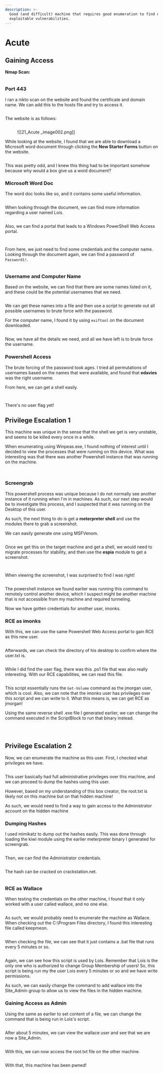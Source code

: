 ```yaml
---
description: >-
  Good (and difficult) machine that requires good enumeration to find easily
  exploitable vulnerabilities.
---
```


# Acute

## Gaining Access

**Nmap Scan:**

<figure><img src="../../../.gitbook/assets/image (192) (1).png" alt=""><figcaption></figcaption></figure>

### Port 443

I ran a nikto scan on the website and found the certificate and domain name. We can add this to the hosts file and try to access it.

<figure><img src="../../../.gitbook/assets/image (239).png" alt=""><figcaption></figcaption></figure>

The website is as follows:

<figure><img src="../../../.gitbook/assets/image (147) (1).png" alt=""><figcaption><p>![[21_Acute _image002.png]]</p></figcaption></figure>

While looking at the website, I found that we are able to download a Microsoft word document through clicking the **New Starter Forms** button on the website.

<figure><img src="../../../.gitbook/assets/image (174) (1).png" alt=""><figcaption></figcaption></figure>

This was pretty odd, and I knew this thing had to be important somehow because why would a box give us a word document?

### Microsoft Word Doc

&#x20;The word doc looks like so, and it contains some useful information.

<figure><img src="../../../.gitbook/assets/image (224) (1).png" alt=""><figcaption></figcaption></figure>

When looking through the document, we can find more information regarding a user named Lois.

<figure><img src="../../../.gitbook/assets/image (160) (1).png" alt=""><figcaption></figcaption></figure>

Also, we can find a portal that leads to a Windows PowerShell Web Access portal.

<figure><img src="../../../.gitbook/assets/image (202) (1).png" alt=""><figcaption></figcaption></figure>

<figure><img src="../../../.gitbook/assets/image (155) (1).png" alt=""><figcaption></figcaption></figure>

From here, we just need to find some credentials and the computer name. Looking through the document again, we can find a password of `Password1!`.

<figure><img src="../../../.gitbook/assets/image (201) (1) (1).png" alt=""><figcaption></figcaption></figure>

### Username and Computer Name

Based on the website, we can find that there are some names listed on it, and these could be the potential usernames that we need.

<figure><img src="../../../.gitbook/assets/image (236) (1).png" alt=""><figcaption></figcaption></figure>

We can get these names into a file and then use a script to generate out all possible usernames to brute force with the password.

For the computer name, I found it by using `exiftool` on the document downloaded.

<figure><img src="../../../.gitbook/assets/image (164) (1).png" alt=""><figcaption></figcaption></figure>

Now, we have all the details we need, and all we have left is to brute force the username.

### Powershell Access

The brute forcing of the password took ages. I tried all permutations of usernames based on the names that were available, and found that **edavies** was the right username.

From here, we can get a shell easily.

<figure><img src="../../../.gitbook/assets/image (242).png" alt=""><figcaption></figcaption></figure>

<figure><img src="../../../.gitbook/assets/image (205) (1).png" alt=""><figcaption></figcaption></figure>

There's no user flag yet!

## Privilege Escalation 1

This machine was unique in the sense that the shell we get is very unstable, and seems to be killed every once in a while.

When enumerating using Winpeas.exe, I found nothing of interest until I decided to view the processes that were running on this device. What was interesting was that there was another Powershell instance that was running on the machine.

<figure><img src="../../../.gitbook/assets/image (167) (1).png" alt=""><figcaption></figcaption></figure>

<figure><img src="../../../.gitbook/assets/image (151) (1).png" alt=""><figcaption></figcaption></figure>

### Screengrab

This powershell process was unique because I do not normally see another instance of it running when I'm in machines. As such, our next step would be to investigate this process, and I suspected that it was running on the Desktop of this user.

As such, the next thing to do is get a **meterpreter shell** and use the modules there to grab a screenshot.

We can easily generate one using MSFVenom.

<figure><img src="../../../.gitbook/assets/image (241) (1).png" alt=""><figcaption></figcaption></figure>

Once we get this on the target machine and get a shell, we would need to migrate processes for stability, and then use the **espia** module to get a screenshot.

<figure><img src="../../../.gitbook/assets/image (37) (1) (1) (1).png" alt=""><figcaption></figcaption></figure>

<figure><img src="../../../.gitbook/assets/image (33) (1) (1).png" alt=""><figcaption></figcaption></figure>

When viewing the screenshot, I was surprised to find I was right!

<figure><img src="../../../.gitbook/assets/image (272).png" alt=""><figcaption></figcaption></figure>

The powershell instance we found earlier was running this command to remotely control another device, which I suspect might be another machine that is not accessible from my machine and required tunneling.

Now we have gotten credentials for another user, imonks.

### RCE as imonks

With this, we can use the same Powershell Web Access portal to gain RCE as this new user.

<figure><img src="../../../.gitbook/assets/image (173) (1).png" alt=""><figcaption></figcaption></figure>

Afterwards, we can check the directory of his desktop to confirm where the user.txt is.

<figure><img src="../../../.gitbook/assets/image (199) (1).png" alt=""><figcaption></figcaption></figure>

While I did find the user flag, there was this .ps1 file that was also really interesting. With our RCE capabilities, we can read this file.

<figure><img src="../../../.gitbook/assets/image (159) (1) (1).png" alt=""><figcaption></figcaption></figure>

This script essentially runs the `Get-Volume` command as the jmorgan user, which is cool. Also, we can note that the imonks user has privileges over this script and we can write to it. What this means is, we can get RCE as jmorgan!

Using the same reverse shell .exe file I generated earlier, we can change the command executed in the ScriptBlock to run that binary instead.

<figure><img src="../../../.gitbook/assets/image (161) (1).png" alt=""><figcaption></figcaption></figure>

<figure><img src="../../../.gitbook/assets/image (204) (1) (1).png" alt=""><figcaption></figcaption></figure>

<figure><img src="../../../.gitbook/assets/image (166) (1) (1).png" alt=""><figcaption></figcaption></figure>

## Privilege Escalation 2

Now, we can enumerate the machine as this user. First, I checked what privileges we have.

<figure><img src="../../../.gitbook/assets/image (213) (1).png" alt=""><figcaption></figcaption></figure>

This user basically had full administrative privileges over this machine, and we can proceed to dump the hashes using this user.

However, based on my understanding of this box creator, the root.txt is likely not on this machine but on that hidden machine!

As such, we would need to find a way to gain access to the Administrator account on the hidden machine

### Dumping Hashes

I used mimikatz to dump out the hashes easily. This was done through loading the kiwi module using the earlier meterpreter binary I generated for screengrab.

<figure><img src="../../../.gitbook/assets/image (246) (1).png" alt=""><figcaption></figcaption></figure>

Then, we can find the Administrator credentials.

<figure><img src="../../../.gitbook/assets/image (195) (1).png" alt=""><figcaption></figcaption></figure>

The hash can be cracked on crackstation.net.

<figure><img src="../../../.gitbook/assets/image (216) (1).png" alt=""><figcaption></figcaption></figure>

### RCE as Wallace

When testing the credentials on the other machine, I found that it only worked with a user called wallace, and no one else.

<figure><img src="../../../.gitbook/assets/image (233) (1) (1).png" alt=""><figcaption></figcaption></figure>

As such, we would probably need to enumerate the machine as Wallace. When checking out the C:\Program Files directory, I found this interesting file called keepmeon.

<figure><img src="../../../.gitbook/assets/image (165) (1).png" alt=""><figcaption></figcaption></figure>

When checking the file, we can see that it just contains a .bat file that runs every 5 minutes or so.

<figure><img src="../../../.gitbook/assets/image (209) (1).png" alt=""><figcaption></figcaption></figure>

Again, we can see how this script is used by Lois. Remember that Lois is the only one who is authorized to change Group Membership of users! So, this script is being run my the user Lois every 5 minutes or so and we have write permissions.

As such, we can easily change the command to add wallace into the Site\_Admin group to allow us to view the files in the hidden machine.

### Gaining Access as Admin

Using the same as earlier to set content of a file, we can change the command that is being run in Lois's script.

<figure><img src="../../../.gitbook/assets/image (219) (1).png" alt=""><figcaption></figcaption></figure>

After about 5 minutes, we can view the wallace user and see that we are now a Site\_Admin.

<figure><img src="../../../.gitbook/assets/image (157) (1).png" alt=""><figcaption></figcaption></figure>

With this, we can now access the root.txt file on the other machine.

<figure><img src="../../../.gitbook/assets/image (162) (1).png" alt=""><figcaption></figcaption></figure>

With that, this machine has been pwned!
